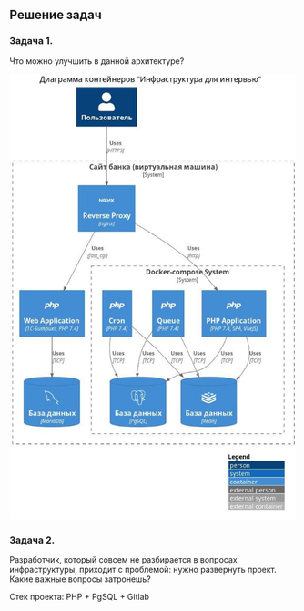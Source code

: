## Решение задач

### Задача 1.

Что можно улучшить в данной архитектуре? 

![arch](arch.jpg "arch")

### Задача 2.

Разработчик, который совсем не разбирается в вопросах инфраструктуры, приходит с проблемой: нужно развернуть проект. Какие важные вопросы затронешь?

Стек проекта: PHP + PgSQL + Gitlab
